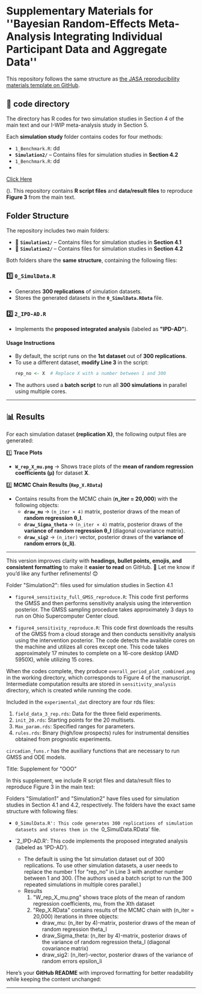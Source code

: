 # **Supplementary Materials for ''Bayesian Random-Effects Meta-Analysis Integrating Individual Participant Data and Aggregate Data''**  

This repository follows the same structure as [the JASA reproducibility materials template on GitHub](https://github.com/jasa-acs/repro-template).

## 📁 **code** directory 

The directory has R codes for two simulation studies in Section 4 of the main text and our I-WIP meta-analysis study in Section 5. 

Each **simulation study** folder contains codes for four methods: 
- `1_Benchmark.R`: dd
- **`Simulation2/`** – Contains files for simulation studies in **Section 4.2**
- `1_Benchmark.R`: dd
- 



[Click Here](https://example.com)

(). 
This repository contains **R script files** and **data/result files** to reproduce **Figure 3** from the main text.  

## **Folder Structure**  
The repository includes two main folders:  

- 📁 **`Simulation1/`** – Contains files for simulation studies in **Section 4.1**  
- 📁 **`Simulation2/`** – Contains files for simulation studies in **Section 4.2**  

Both folders share the **same structure**, containing the following files:  

### **1️⃣ `0_SimulData.R`**  
- Generates **300 replications** of simulation datasets.  
- Stores the generated datasets in the **`0_SimulData.RData`** file.  

### **2️⃣ `2_IPD-AD.R`**  
- Implements the **proposed integrated analysis** (labeled as **"IPD-AD"**).  

#### **Usage Instructions**  
- By default, the script runs on the **1st dataset** out of **300 replications**.  
- To use a different dataset, **modify Line 3** in the script:  
  ```r
  rep_no <- X  # Replace X with a number between 1 and 300
  ```
- The authors used a **batch script** to run all **300 simulations** in parallel using multiple cores.  

---

## **📊 Results**  

For each simulation dataset **(replication X)**, the following output files are generated:  

1️⃣ **Trace Plots**  
- **`W_rep_X_mu.png`** → Shows trace plots of the **mean of random regression coefficients (μ)** for dataset **X**.  

2️⃣ **MCMC Chain Results (`Rep_X.RData`)**  
- Contains results from the MCMC chain (**n_iter = 20,000**) with the following objects:  
  - **`draw_mu`** → `(n_iter × 4)` matrix, posterior draws of the mean of **random regression θ_l**.  
  - **`draw_Sigma_theta`** → `(n_iter × 4)` matrix, posterior draws of the **variance of random regression θ_l** (diagonal covariance matrix).  
  - **`draw_sig2`** → `(n_iter)` vector, posterior draws of the **variance of random errors (ε_li)**.  

---

This version improves clarity with **headings, bullet points, emojis, and consistent formatting** to make it **easier to read** on GitHub. 🚀 Let me know if you’d like any further refinements! 😊









Folder "Simulation2": files used for simulation studies in Section 4.1 


- `figure4_sensitivity_full_GMSS_reproduce.R`: This code first performs the GMSS and then performs sensitivity analysis using the intervention posterior. The GMSS sampling procedure takes approximately 3 days to run on Ohio Supercomputer Center cloud.

- `figure4_sensitivity_reproduce.R`: This code first downloads the results of the GMSS from a cloud storage and then conducts sensitivity analysis using the intervention posterior. The code detects the available cores on the machine and utilizes all cores except one. This code takes approximately 17 minutes to complete on a 16-core desktop (AMD 5950X), while utilizing 15 cores.

When the codes complete, they produce `overall_period_plot_combined.png` in the working directory, which corresponds to Figure 4 of the manuscript. Intermediate computation results are stored in `sensitivity_analysis` directory, which is created while running the code.

Included in the `experimental_dat` directory are four rds files:

1. `field_data_3_rep.rds`: Data for the three field experiments.
2. `init_20.rds`: Starting points for the 20 multisets.
3. `Max_param.rds`: Specified ranges for parameters. 
4. `rules.rds`: Binary (high/low prospects) rules for instrumental densities obtained from prognostic experiments.

`circadian_funs.r` has the auxiliary functions that are necessary to run GMSS and ODE models. 



Title: Supplement for "OOO"

In this supplement, we include R script files and data/result files to reproduce Figure 3 in the main text: 

Folders "Simulation1" and "Simulation2" have files used for simulation studies in Section 4.1 and 4.2, respectively. The folders have the exact same structure with following files:

- `0_SimulData.R': This code generates 300 replications of simulation datasets and stores them in the `0_SimulData.RData' file. 

- `2_IPD-AD.R': This code implements the proposed integrated analysis (labeled as ‘IPD-AD’).

    * The default is using the 1st simulation dataset out of 300 replications. To use other simulation datasets, a user needs to replace the number 1 for "rep_no" in Line 3 with another number between 1 and 300. (The authors used a batch script to run the 300 repeated simulations in multiple cores parallel.)
    * Results
      1. "W_rep_X_mu.png" shows trace plots of the mean of random regression coefficients, mu, from the Xth dataset
      2. "Rep_X.RData" contains results of the MCMC chain with (n_iter = 20,000) iterations in three objects:
         * draw_mu: (n_iter by 4)-matrix, posterior draws of the mean of random regression theta_l
         * draw_Sigma_theta: (n_iter by 4)-matrix, posterior draws of the variance of random regression theta_l (diagonal covariance matrix)
         * draw_sig2: (n_iter)-vector, posterior draws of the variance of random errors epsilon_li
 
      
Here’s your **GitHub README** with improved formatting for better readability while keeping the content unchanged:  

---
